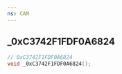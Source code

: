 ```yaml
---
ns: CAM
---
```

## _0xC3742F1FDF0A6824

```c
// 0xC3742F1FDF0A6824
void _0xC3742F1FDF0A6824();
```

